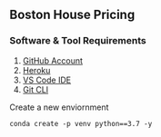 ## Boston House Pricing

### Software &  Tool Requirements

1. [GitHub Account](https://github.com)
2. [Heroku](https://heroku.com)
3. [VS Code IDE](https://code.visualstudio.com)
4. [Git CLI](https://git-scm.com/downloads)


Create a new enviornment

```
conda create -p venv python==3.7 -y
```
